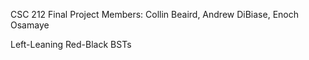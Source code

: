 CSC 212 Final Project
Members: Collin Beaird, Andrew DiBiase, Enoch Osamaye

Left-Leaning Red-Black BSTs
